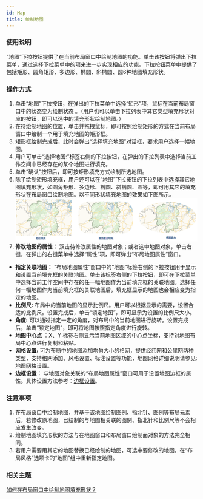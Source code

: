 ```yaml
---
id: Map
title: 绘制地图
---
```

### 使用说明

“地图”下拉按钮提供了在当前布局窗口中绘制地图的功能。单击该按钮将弹出下拉菜单，通过选择下拉菜单中的项来进一步实现相应的功能。下拉按钮菜单中提供了包括矩形、圆角矩形、多边形、椭圆、斜椭圆、圆6种地图填充形状。

### 操作方式

  1. 单击“地图”下拉按钮，在弹出的下拉菜单中选择“矩形”项，鼠标在当前布局窗口中的状态变为绘制状态 。（用户也可以单击下拉列表中其它类型填充形状对应的按钮，即可以选中的填充形状绘制地图。）
  2. 在待绘制地图的位置，单击并拖拽鼠标，即可按照绘制矩形的方式在当前布局窗口中绘制一个用于填充地图的矩形框。
  3. 矩形框绘制完成后，此时会弹出“选择填充地图”对话框，要求用户选择一幅地图。
  4. 用户可单击“选择地图:”标签右侧的下拉按钮，在弹出的下拉列表中选择当前工作空间中已经存在的某个地图进行填充。
  5. 单击“确认”按钮后，即可按矩形填充方式绘制所选地图。
  6. 除了绘制矩形填充框，用户还可以在“地图”下拉按钮的下拉列表中选择其它地图填充形状，如圆角矩形、多边形、椭圆、斜椭圆、圆等，即可用其它的填充形状在布局窗口绘制地图。以不同形状填充地图的效果如下图所示。  
    ![](img/MapDrawing1.png)
  7. **修改地图的属性：** 双击待修改属性的地图对象；或者选中地图对象，单击右键，在弹出的右键菜单中选择“属性”项，即可弹出“布局地图属性”窗口。 
  * **指定关联地图：** “布局地图属性”窗口中的“地图”标签右侧的下拉按钮用于显示和设置当前填充框的关联地图。单击该标签右侧的下拉按钮，即可在下拉菜单中选择当前工作空间中存在的任一幅地图作为当前填充框的关联地图。选择任何一幅地图作为当前填充框的关联地图后，填充框显示的地图也会相应变为指定的地图。
  * **比例尺:** 布局中的当前地图的显示比例尺。用户可以根据显示的需要，设置合适的比例尺。设置完成后，单击“锁定地图”，即可显示为设置的比例尺大小。
  * **角度:** 可以通过指定一定的角度，对布局中的当前地图进行旋转。设置完成后，单击“锁定地图”，即可将地图按照指定角度进行旋转。
  * **地图中心点** ：X、Y 标签右侧显示当前地图区域的中心点坐标，支持对地图布局中心点进行复制和粘贴。
  * **网格设置:** 可为布局中的地图添加均匀大小的格网，提供经纬网和公里网两种类型，支持格网添加、风格设置、标注设置等功能，地图网格详细说明请参见:[地图网格设置](Gride)。 
  * **边框设置：** 与地图对象关联的“布局地图属性”窗口可用于设置地图边框的属性。具体设置方法参考：[边框设置](MapOutline)。 

### 注意事项

  1. 在布局窗口中绘制地图，并基于该地图绘制图例、指北针、图例等布局元素后，若修改原地图，已绘制的与地图相关联的图例、指北针和比例尺等不会相应发生改变。 
  2. 绘制地图填充形状的方法与在地图窗口和布局窗口绘制面对象的方法完全相同。
  3. 若用户需要用其它的地图替换已经绘制的地图，可选中要修改的地图，在“布局风格”选项卡的“地图”组中重新指定地图。

###  相关主题


[如何在布局窗口中绘制地图填充形状？](../DrawingObjects/DrawingObjects)

